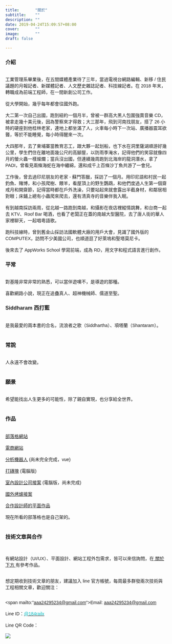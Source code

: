 ```yaml
---
title:       "關於"
subtitle:    ""
description: ""
date: 2019-04-24T15:09:57+08:00
cover:       ""
image:       ""
draft: false

---
```


<article style="font-family: 'Noto Sans TC', '微軟正黑體', sans-serif; font-weight: 300;">

<h3 class="article-h1-color">介紹</h3><br>
工業管理系畢業後，在五間媒體產業待了三年，當過電視台網路編輯、新移 / 住民議題的月報記者、新媒體記者、人文歷史雜誌記者、科技線記者。在 2018 年末，轉職成為前端工程師，在一間新創公司工作。
<br><br>
從大學開始，幾乎每年都會往國外跑。
<br><br>
大二第一次自己出國，跑到紐約一個月半，曾被一群高大黑人包圍強賣音樂 CD，被拿走幾十美元後，因為警察來才得救；大三那年，飛到河南找朋友，搭了 26 小時的硬座到他桂林老家，連地上都坐滿了人，火車每小時下一次站、廣播器震耳欲聾，等於不能睡覺，每小時得醒來一次。
<br><br>
大四那年，去了柬埔寨當教育志工，跟大夥一起划船，也下水在洞里薩湖順游好幾公里，學生們住在離地面幾公尺的高腳屋，以防雨季淹水，記得他們的笑容就像四月的螢火蟲一樣燦爛；當兵沒出國，但連續幾周跑到北海岸的龍洞潛水，拿了 PADI，曾看見兩條海蛇在海中纏綿，還和成千上百條沙丁魚共游了一會兒。
<br><br>
工作後，曾去過印尼朋友的老家 - 蘇門答臘，採訪了一個月。用印尼語和村民一起釣魚、賭博，和小孩爬樹、餵羊，看屋頂上的野生鸚鵡，和他們度過人生第一個齋戒月和開齋節，記得當時都在戶外洗澡，只要站起來就會露出半截身材，和鄰居相對眼；床鋪上總有小蟲爬來爬去，還有清真寺的音樂伴我入眠。
<br><br>
有到越南採訪兩周，從北越一路跑到南越，和攝影在夜店裡縱情跳舞，和台商一起去 KTV、Roof Bar 喝酒，也看了老闆正在蓋的南越大型醫院，去了唐人街的華人家裡聊天，一起唱粵語歌。
<br><br>
跑科技線時，曾到舊金山採訪法國軟體大廠的用戶大會，見識了國外版的 COMPUTEX，訪問不少美國公司，也順道逛了好萊塢和聖塔莫尼卡。
<br><br>
後來去了 AppWorks School 學寫前端，成為 RD，用文字和程式語言進行創作。
<br>
<h3 class="article-h1-color">平常</h3><br>
對基隆非常非常的熟悉，可以當伴遊噢不，是導遊的那種。<br><br>
喜歡網路小說，現正在追蠱真人、超神機械師、儒道至聖。
<br>
<h3 class="article-h1-color">Siddharam 西打藍</h3><br>
是我最愛的兩本書的合名，流浪者之歌（Siddhartha）、項塔蘭（Shantaram）。<br><br>
<h3 class="article-h1-color">常說</h3><br>
人永遠不會改變。<br><br>
<h3 class="article-h1-color">願景</h3><br>
希望能找出人生更多的可能性，除了親自實現，也分享給全世界。<br><br>
<h3 class="article-h1-color">作品</h3><br>
<a href="https://frankyeah.github.io/Front-Enter/index.html" target='_blank'>部落格網站</a><br><br>
<a href="https://stylish-cowork-nafy.firebaseapp.com/" target='_blank'>電商網站</a><br><br>
<a href="http://industryrobot.sis.ai/SCH">分析機器人</a> (尚未完全完成，vue)<br><br>
<a href="https://frankyeah.github.io/canvas-game/">打磚塊</a> (電腦版)<br><br>
<a href="https://frankyeah.github.io/yand/">室內設計公司接案</a> (電腦版，尚未完成)<br><br>
<a href="https://www.ovenplus.com/" target='_blank'>國外烤爐接案</a><br><br>
<a href="https://www.behance.net/SIANG-HUA?fbclid=IwAR1ZnMxo7gGab__tWCIF1GcTT14o7Vb6z-UkcWcA7GHO7jIgzvTCM57wqr8" target='_blank'>合作設計師的平面作品</a><br><br>
現在所看的部落格也是自己架的。<br><br>

<h3 class="article-h1-color">技術文章與合作</h3><br>

有網站設計（UI/UX）、平面設計、網站工程外包需求，皆可以來信詢問，在<a href="https://siddharam.com.tw/top/about/"> 關於下方 </a>有參考作品。<br><br>

想定期收到技術文章的朋友，建議加入 line 官方帳號，每周最多群發兩次技術與工程相關文章，歡迎關注：<br><br>

<span mailto:"aaa24295234@gmail.com">Email: aaa24295234@gmail.com</span><br><br>
Line ID：<a href="http://nav.cx/dkV3Bm2"><span id="lineId" style="color:rgb(2, 186, 192); cursor:pointer">@184railx</span></a><br><br>
Line QR Code：<br><br>
<img src="https://qr-official.line.me/sid/M/184railx.png">
<br><br>

<div >
    <a href="https://github.com/FrankYeah"><div style="cursor: pointer;" class="fab fa-github fa-3x"></div></a>
    <a href="mailto:aaa24295234@gmail.com"><div style="padding-left:20px; cursor: pointer;" class="fas fa-envelope fa-3x"></div></a>
</div>

</article>